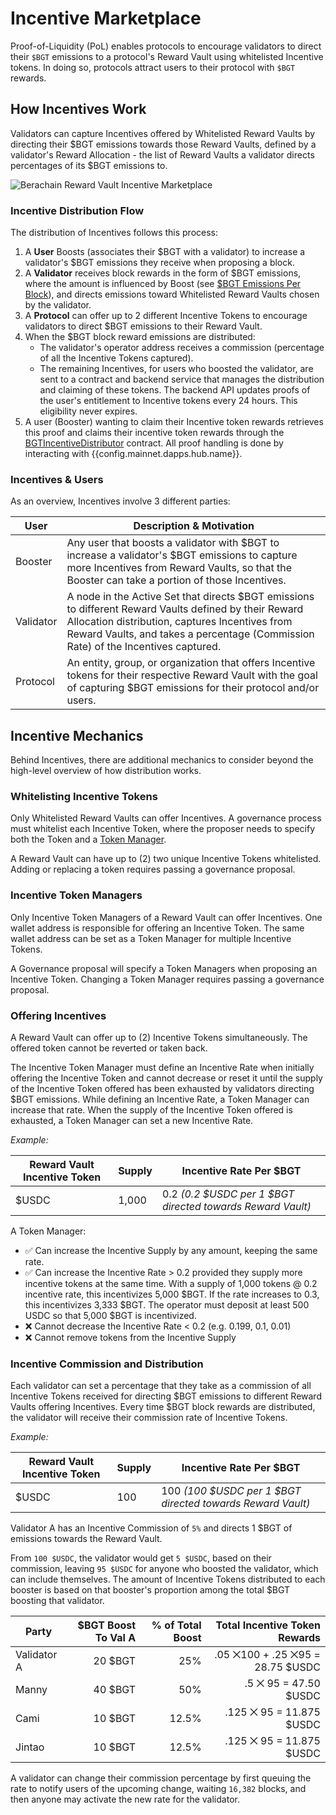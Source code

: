 <script setup>
  import config from '@berachain/config/constants.json';
</script>

# Incentive Marketplace

Proof-of-Liquidity (PoL) enables protocols to encourage validators to direct their `$BGT` emissions to a protocol's Reward Vault using whitelisted Incentive tokens. In doing so, protocols attract users to their protocol with `$BGT` rewards.

## How Incentives Work

Validators can capture Incentives offered by Whitelisted Reward Vaults by directing their $BGT emissions towards those Reward Vaults, defined by a validator's Reward Allocation - the list of Reward Vaults a validator directs percentages of its $BGT emissions to.

![Berachain Reward Vault Incentive Marketplace](/assets/berachain-incentive-marketplace.png)

### Incentive Distribution Flow

The distribution of Incentives follows this process:

1. A **User** Boosts (associates their $BGT with a validator) to increase a validator's $BGT emissions they receive when proposing a block.
2. A **Validator** receives block rewards in the form of $BGT emissions, where the amount is influenced by Boost (see [\$BGT Emissions Per Block](/learn/pol/bgtmath#bgt-emissions-per-block)), and directs emissions toward Whitelisted Reward Vaults chosen by the validator.
3. A **Protocol** can offer up to 2 different Incentive Tokens to encourage validators to direct $BGT emissions to their Reward Vault.
4. When the $BGT block reward emissions are distributed:
   - The validator's operator address receives a commission (percentage of all the Incentive Tokens captured).
   - The remaining Incentives, for users who boosted the validator, are sent to a contract and backend service that manages the distribution and claiming of these tokens. The backend API updates proofs of the user's entitlement to Incentive tokens every 24 hours. This eligibility never expires.
5. A user (Booster) wanting to claim their Incentive token rewards retrieves this proof and claims their incentive token rewards through the [BGTIncentiveDistributor](/developers/contracts/bgtincentivedistributor) contract. All proof handling is done by interacting with <a :href="config.mainnet.dapps.hub.url">{{config.mainnet.dapps.hub.name}}</a>. 

### Incentives & Users

As an overview, Incentives involve 3 different parties:

| User      | Description & Motivation                                                                                                                                                                                                                      |
| --------- | --------------------------------------------------------------------------------------------------------------------------------------------------------------------------------------------------------------------------------------------- |
| Booster   | Any user that boosts a validator with $BGT to increase a validator's $BGT emissions to capture more Incentives from Reward Vaults, so that the Booster can take a portion of those Incentives.                              |
| Validator | A node in the Active Set that directs $BGT emissions to different Reward Vaults defined by their Reward Allocation distribution, captures Incentives from Reward Vaults, and takes a percentage (Commission Rate) of the Incentives captured. |
| Protocol  | An entity, group, or organization that offers Incentive tokens for their respective Reward Vault with the goal of capturing $BGT emissions for their protocol and/or users.                                                                   |

## Incentive Mechanics

Behind Incentives, there are additional mechanics to consider beyond the high-level overview of how distribution works.

### Whitelisting Incentive Tokens

Only Whitelisted Reward Vaults can offer Incentives. A governance process must whitelist each Incentive Token, where the proposer needs to specify both the Token and a [Token Manager](#incentive-token-managers).

A Reward Vault can have up to (2) two unique Incentive Tokens whitelisted. Adding or replacing a token requires passing a governance proposal.

### Incentive Token Managers

Only Incentive Token Managers of a Reward Vault can offer Incentives. One wallet address is responsible for offering an Incentive Token. The same wallet address can be set as a Token Manager for multiple Incentive Tokens.

A Governance proposal will specify a Token Managers when proposing an Incentive Token.
Changing a Token Manager requires passing a governance proposal.

### Offering Incentives

A Reward Vault can offer up to (2) Incentive Tokens simultaneously. The offered token cannot be reverted or taken back.

The Incentive Token Manager must define an Incentive Rate when initially offering the Incentive Token and cannot decrease or reset it until the supply of the Incentive Token offered has been exhausted by validators directing $BGT emissions. While defining an Incentive Rate, a Token Manager can increase that rate. When the supply of the Incentive Token offered is exhausted, a Token Manager can set a new Incentive Rate.

_Example:_

| Reward Vault Incentive Token | Supply | Incentive Rate Per $BGT                                    | 
| ---------------------------- | ------ | ---------------------------------------------------------- |
| $USDC                        | 1,000   | 0.2 _(0.2 $USDC per 1 $BGT directed towards Reward Vault)_ |

A Token Manager:

- ✅ Can increase the Incentive Supply by any amount, keeping the same rate.
- ✅ Can increase the Incentive Rate > 0.2 provided they supply more incentive tokens at the same time. With a supply of 1,000 tokens @ 0.2 incentive rate, this incentivizes 5,000 $BGT. If the rate increases to 0.3, this incentivizes 3,333 $BGT. The operator must deposit at least 500 USDC so that 5,000 $BGT is incentivized.
- ❌ Cannot decrease the Incentive Rate < 0.2 (e.g. 0.199, 0.1, 0.01)
- ❌ Cannot remove tokens from the Incentive Supply


### Incentive Commission and Distribution

Each validator can set a percentage that they take as a commission of all Incentive Tokens received for directing $BGT emissions to different Reward Vaults offering Incentives. Every time $BGT block rewards are distributed, the validator will receive their commission rate of Incentive Tokens.

_Example:_

| Reward Vault Incentive Token | Supply | Incentive Rate Per $BGT                                    |
| ---------------------------- | ------ | ---------------------------------------------------------- |
| $USDC                        | 100    | 100 _(100 $USDC per 1 $BGT directed towards Reward Vault)_ |

Validator A has an Incentive Commission of `5%` and directs 1 $BGT of emissions towards the Reward Vault.

From `100 $USDC`, the validator would get `5 $USDC`, based on their commission, leaving `95 $USDC` for anyone who boosted the validator, which can include themselves.  The amount of Incentive Tokens distributed to each booster is based on that booster's proportion among the total $BGT boosting that validator.

| Party       | $BGT Boost To Val A | % of Total Boost | Total Incentive Token Rewards         |
| ----------- | -------------------:| ----------------:| -------------------------------------:|
| Validator A | 20 $BGT             | 25%              |     .05 ⨉100 + .25 ⨉95 = 28.75 $USDC|
| Manny       | 40 $BGT             | 50%              |                  .5 ⨉ 95 = 47.50 $USDC|
| Cami        | 10 $BGT             | 12.5%            |               .125 ⨉ 95 = 11.875 $USDC|
| Jintao      | 10 $BGT             | 12.5%            |               .125 ⨉ 95 = 11.875 $USDC|

A validator can change their commission percentage by first queuing the rate to notify users of the upcoming change, waiting `16,382` blocks, and then anyone may activate the new rate for the validator.

